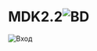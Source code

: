 # MDK2.2![BD](https://user-images.githubusercontent.com/126570872/227716857-091fa84b-ee7e-49d3-938d-491b44f80446.png)
![Вход](https://user-images.githubusercontent.com/126570872/227735577-72626747-1f59-40d5-9b3a-d725acce205c.png)

